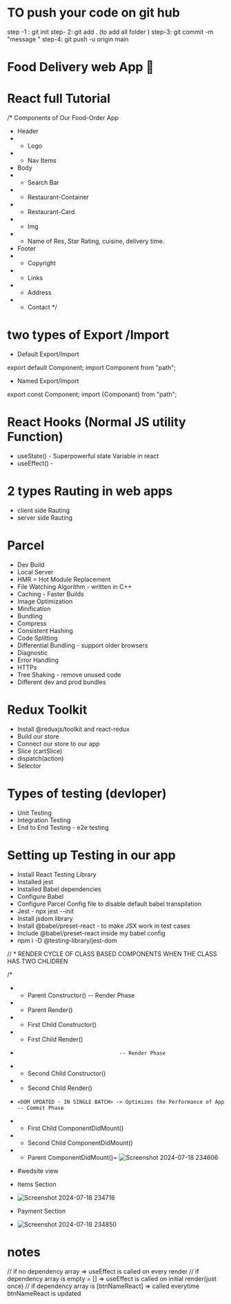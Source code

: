 


# TO push your code on git hub
  step -1 : git init
  step- 2:  git add . (to add all folder )
  step-3:   git commit -m "message "
  step-4:   git push -u origin main
  



  # Food Delivery web App 🍟

# React full Tutorial


/* Components of Our Food-Order App
 * Header
 * - Logo
 * - Nav Items
 * Body
 * - Search Bar
 * - Restaurant-Container
 *  - Restaurant-Card
 *    - Img
 *    - Name of Res, Star Rating, cuisine, delivery time.
 * Footer
 * - Copyright
 * - Links
 * - Address
 * - Contact
 */

# two types of Export /Import

 - Default Export/Import

export default Component;
import Component from "path";

 - Named Export/Import

 export const Component;
 import {Componant} from "path";


#  React Hooks  (Normal JS utility Function)
  - useState() - Superpowerful state Variable in react
  - useEffect() - 


# 2 types Rauting in web apps
- client side Rauting
- server side Rauting

# Parcel
- Dev Build
- Local Server
- HMR = Hot Module Replacement
- File Watching Algorithm - written in C++
- Caching - Faster Builds
- Image Optimization
- Minification
- Bundling
- Compress
- Consistent Hashing
- Code Splitting
- Differential Bundling - support older browsers
- Diagnostic
- Error Handling
- HTTPs
- Tree Shaking - remove unused code
- Different dev and prod bundles



 # Redux Toolkit
  - Install @reduxjs/toolkit and react-redux
  - Build our store
  - Connect our store to our app
  - Slice (cartSlice)
  - dispatch(action)
  - Selector


# Types of testing (devloper)
 - Unit Testing
 - Integration Testing
 - End to End Testing - e2e testing

# Setting up Testing in our app
 - Install React Testing Library
 - Installed jest
 - Installed Babel dependencies
 - Configure Babel 
 - Configure Parcel Config file to disable default babel transpilation 
 - Jest  - npx jest --init
 - Install jsdom library
 - Install @babel/preset-react - to make JSX work in test cases
 - Include @babel/preset-react inside my babel config
 - npm i -D @testing-library/jest-dom
 


  // * RENDER CYCLE OF CLASS BASED COMPONENTS WHEN THE CLASS HAS TWO CHLIDREN
  
  /* 
  *  - Parent Constructor()              -- Render Phase
  *  - Parent Render()
  
  *    - First Child Constructor()
  *    - First Child Render()
  *                                      -- Render Phase
  *    - Second Child Constructor()
  *    - Second Child Render()
  
  *     <DOM UPDATED - IN SINGLE BATCH> -> Optimizes the Performance of App  -- Commit Phase
  *    - First Child ComponentDidMount()
  *    - Second Child ComponentDidMount()
  
  *  - Parent ComponentDidMount()=
   ![Screenshot 2024-07-18 234606](https://github.com/user-attachments/assets/f717ac65-d31d-4487-b4d5-3f800f11d305)

  *  #wedsite view
  *  Items Section
  *  ![Screenshot 2024-07-18 234716](https://github.com/user-attachments/assets/9059522a-2d11-48d4-a792-fc6e95ca2f6d)

  *  Payment Section
  *  ![Screenshot 2024-07-18 234850](https://github.com/user-attachments/assets/96e35996-e421-41c1-9ab6-b43f65570009)

  

   # notes
   

  // if no dependency array => useEffect is called on every render
  // if dependency array is empty = [] => useEffect is called on initial render(just once)
  // if dependency array is [btnNameReact] => called everytime btnNameReact is updated
